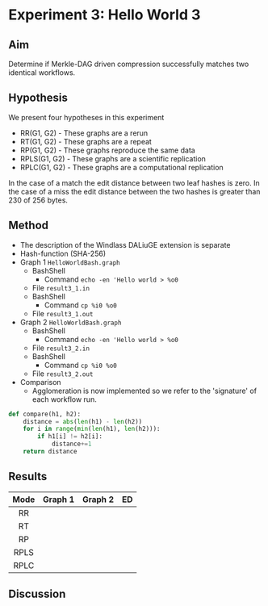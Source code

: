 # Experiment 3: Hello World 3

## Aim 
Determine if Merkle-DAG driven compression successfully matches two identical workflows.

## Hypothesis
We present four hypotheses in this experiment
- RR(G1, G2) - These graphs are a rerun
- RT(G1, G2) - These graphs are a repeat
- RP(G1, G2) - These graphs reproduce the same data
- RPLS(G1, G2) - These graphs are a scientific replication 
- RPLC(G1, G2) - These graphs are a computational replication

In the case of a match the edit distance between two leaf hashes is zero. In the case of a miss the edit distance
between the two hashes is greater than 230 of 256 bytes. 

## Method
- The description of the Windlass DALiuGE extension is separate
- Hash-function (SHA-256)
- Graph 1 `HelloWorldBash.graph`
  - BashShell
    - Command `echo -en 'Hello world > %o0` 
  - File `result3_1.in`
  - BashShell
    - Command `cp %i0 %o0`
  - File `result3_1.out`
- Graph 2 `HelloWorldBash.graph`
  - BashShell
    - Command `echo -en 'Hello world > %o0` 
  - File `result3_2.in`
  - BashShell
    - Command `cp %i0 %o0`
  - File `result3_2.out`  
- Comparison
  - Agglomeration is now implemented so we refer to the 'signature' of each workflow run.
```python
def compare(h1, h2):
    distance = abs(len(h1) - len(h2))    
    for i in range(min(len(h1), len(h2))):
        if h1[i] != h2[i]:
            distance+=1   
    return distance 
```

## Results
| Mode | Graph 1 | Graph 2 | ED |
|:------:|:---------:|:---------:|:----:|
| RR   |         |         |    |
| RT   |         |         |    |
| RP   |         |         |    |
| RPLS |         |         |    |
| RPLC |         |         |    |

## Discussion